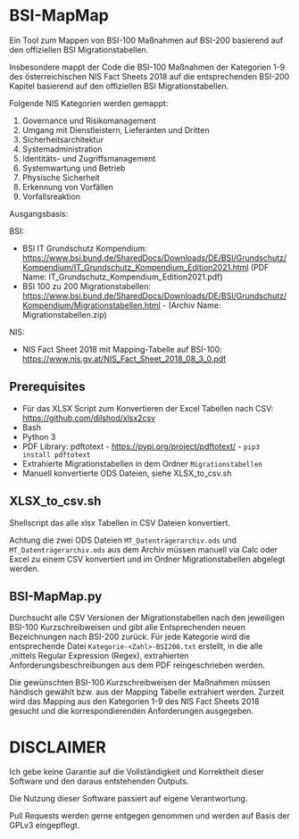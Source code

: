 # BSI-MapMap
Ein Tool zum Mappen von BSI-100 Maßnahmen auf BSI-200 basierend auf den offiziellen BSI Migrationstabellen.


Insbesondere mappt der Code die BSI-100 Maßnahmen der Kategorien 1-9 des österreichischen NIS Fact Sheets 2018 auf die entsprechenden BSI-200 Kapitel basierend auf den offiziellen BSI Migrationstabellen.

Folgende NIS Kategorien werden gemappt:

1. Governance und Risikomanagement
2. 	Umgang mit Dienstleistern, Lieferanten und Dritten
3. 	Sicherheitsarchitektur
4. 	Systemadministration
5. 	Identitäts- und Zugriffsmanagement
6. 	Systemwartung und Betrieb
7. 	Physische Sicherheit
8. 	Erkennung von Vorfällen
9. 	Vorfallsreaktion

Ausgangsbasis:

BSI:  
 * BSI IT Grundschutz Kompendium: https://www.bsi.bund.de/SharedDocs/Downloads/DE/BSI/Grundschutz/Kompendium/IT_Grundschutz_Kompendium_Edition2021.html (PDF Name: IT_Grundschutz_Kompendium_Edition2021.pdf)
 * BSI 100 zu 200 Migrationstabellen: https://www.bsi.bund.de/SharedDocs/Downloads/DE/BSI/Grundschutz/Kompendium/Migrationstabellen.html - (Archiv Name: Migrationstabellen.zip)


NIS:  
 * NIS Fact Sheet 2018 mit Mapping-Tabelle auf BSI-100: https://www.nis.gv.at/NIS_Fact_Sheet_2018_08_3_0.pdf


## Prerequisites

 * Für das XLSX Script zum Konvertieren der Excel Tabellen nach CSV: https://github.com/dilshod/xlsx2csv
 * Bash
 * Python 3
  * PDF Library: pdftotext - https://pypi.org/project/pdftotext/ - `pip3 install pdftotext`
 * Extrahierte Migrationstabellen in dem Ordner `Migrationstabellen`
 * Manuell konvertierte ODS Dateien, siehe XLSX_to_csv.sh

## XLSX_to_csv.sh

Shellscript das alle xlsx Tabellen in CSV Dateien konvertiert.

Achtung die zwei ODS Dateien `MT_Datenträgerarchiv.ods` und `MT_Datenträgerarchiv.ods` aus dem Archiv müssen manuell via Calc oder Excel zu einem CSV konvertiert und im Ordner Migrationstabellen abgelegt werden.

## BSI-MapMap.py

Durchsucht alle CSV Versionen der Migrationstabellen nach den jeweiligen BSI-100 Kurzschreibweisen und gibt alle Entsprechenden neuen Bezeichnungen nach BSI-200 zurück.
Für jede Kategorie wird die entsprechende Datei `Kategorie-<Zahl>-BSI200.txt` erstellt, in die alle ,mittels Regular Expression (Regex), extrahierten Anforderungsbeschreibungen aus dem PDF reingeschrieben werden.

Die gewünschten BSI-100 Kurzschreibweisen der Maßnahmen müssen händisch gewählt bzw. aus der Mapping Tabelle extrahiert werden.
Zurzeit wird das Mapping aus den Kategorien 1-9 des NIS Fact Sheets 2018 gesucht und die korrespondierenden Anforderungen ausgegeben.


# DISCLAIMER

Ich gebe keine Garantie auf die Vollständigkeit und Korrektheit dieser Software und den daraus entstehenden Outputs.

Die Nutzung dieser Software passiert auf eigene Verantwortung.


Pull Requests werden gerne entgegen genommen und werden auf Basis der GPLv3 eingepflegt.
